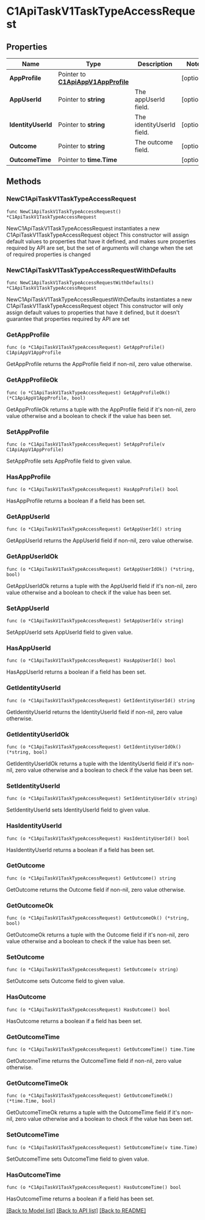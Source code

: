 # C1ApiTaskV1TaskTypeAccessRequest

## Properties

Name | Type | Description | Notes
------------ | ------------- | ------------- | -------------
**AppProfile** | Pointer to [**C1ApiAppV1AppProfile**](C1ApiAppV1AppProfile.md) |  | [optional] 
**AppUserId** | Pointer to **string** | The appUserId field. | [optional] 
**IdentityUserId** | Pointer to **string** | The identityUserId field. | [optional] 
**Outcome** | Pointer to **string** | The outcome field. | [optional] 
**OutcomeTime** | Pointer to **time.Time** |  | [optional] 

## Methods

### NewC1ApiTaskV1TaskTypeAccessRequest

`func NewC1ApiTaskV1TaskTypeAccessRequest() *C1ApiTaskV1TaskTypeAccessRequest`

NewC1ApiTaskV1TaskTypeAccessRequest instantiates a new C1ApiTaskV1TaskTypeAccessRequest object
This constructor will assign default values to properties that have it defined,
and makes sure properties required by API are set, but the set of arguments
will change when the set of required properties is changed

### NewC1ApiTaskV1TaskTypeAccessRequestWithDefaults

`func NewC1ApiTaskV1TaskTypeAccessRequestWithDefaults() *C1ApiTaskV1TaskTypeAccessRequest`

NewC1ApiTaskV1TaskTypeAccessRequestWithDefaults instantiates a new C1ApiTaskV1TaskTypeAccessRequest object
This constructor will only assign default values to properties that have it defined,
but it doesn't guarantee that properties required by API are set

### GetAppProfile

`func (o *C1ApiTaskV1TaskTypeAccessRequest) GetAppProfile() C1ApiAppV1AppProfile`

GetAppProfile returns the AppProfile field if non-nil, zero value otherwise.

### GetAppProfileOk

`func (o *C1ApiTaskV1TaskTypeAccessRequest) GetAppProfileOk() (*C1ApiAppV1AppProfile, bool)`

GetAppProfileOk returns a tuple with the AppProfile field if it's non-nil, zero value otherwise
and a boolean to check if the value has been set.

### SetAppProfile

`func (o *C1ApiTaskV1TaskTypeAccessRequest) SetAppProfile(v C1ApiAppV1AppProfile)`

SetAppProfile sets AppProfile field to given value.

### HasAppProfile

`func (o *C1ApiTaskV1TaskTypeAccessRequest) HasAppProfile() bool`

HasAppProfile returns a boolean if a field has been set.

### GetAppUserId

`func (o *C1ApiTaskV1TaskTypeAccessRequest) GetAppUserId() string`

GetAppUserId returns the AppUserId field if non-nil, zero value otherwise.

### GetAppUserIdOk

`func (o *C1ApiTaskV1TaskTypeAccessRequest) GetAppUserIdOk() (*string, bool)`

GetAppUserIdOk returns a tuple with the AppUserId field if it's non-nil, zero value otherwise
and a boolean to check if the value has been set.

### SetAppUserId

`func (o *C1ApiTaskV1TaskTypeAccessRequest) SetAppUserId(v string)`

SetAppUserId sets AppUserId field to given value.

### HasAppUserId

`func (o *C1ApiTaskV1TaskTypeAccessRequest) HasAppUserId() bool`

HasAppUserId returns a boolean if a field has been set.

### GetIdentityUserId

`func (o *C1ApiTaskV1TaskTypeAccessRequest) GetIdentityUserId() string`

GetIdentityUserId returns the IdentityUserId field if non-nil, zero value otherwise.

### GetIdentityUserIdOk

`func (o *C1ApiTaskV1TaskTypeAccessRequest) GetIdentityUserIdOk() (*string, bool)`

GetIdentityUserIdOk returns a tuple with the IdentityUserId field if it's non-nil, zero value otherwise
and a boolean to check if the value has been set.

### SetIdentityUserId

`func (o *C1ApiTaskV1TaskTypeAccessRequest) SetIdentityUserId(v string)`

SetIdentityUserId sets IdentityUserId field to given value.

### HasIdentityUserId

`func (o *C1ApiTaskV1TaskTypeAccessRequest) HasIdentityUserId() bool`

HasIdentityUserId returns a boolean if a field has been set.

### GetOutcome

`func (o *C1ApiTaskV1TaskTypeAccessRequest) GetOutcome() string`

GetOutcome returns the Outcome field if non-nil, zero value otherwise.

### GetOutcomeOk

`func (o *C1ApiTaskV1TaskTypeAccessRequest) GetOutcomeOk() (*string, bool)`

GetOutcomeOk returns a tuple with the Outcome field if it's non-nil, zero value otherwise
and a boolean to check if the value has been set.

### SetOutcome

`func (o *C1ApiTaskV1TaskTypeAccessRequest) SetOutcome(v string)`

SetOutcome sets Outcome field to given value.

### HasOutcome

`func (o *C1ApiTaskV1TaskTypeAccessRequest) HasOutcome() bool`

HasOutcome returns a boolean if a field has been set.

### GetOutcomeTime

`func (o *C1ApiTaskV1TaskTypeAccessRequest) GetOutcomeTime() time.Time`

GetOutcomeTime returns the OutcomeTime field if non-nil, zero value otherwise.

### GetOutcomeTimeOk

`func (o *C1ApiTaskV1TaskTypeAccessRequest) GetOutcomeTimeOk() (*time.Time, bool)`

GetOutcomeTimeOk returns a tuple with the OutcomeTime field if it's non-nil, zero value otherwise
and a boolean to check if the value has been set.

### SetOutcomeTime

`func (o *C1ApiTaskV1TaskTypeAccessRequest) SetOutcomeTime(v time.Time)`

SetOutcomeTime sets OutcomeTime field to given value.

### HasOutcomeTime

`func (o *C1ApiTaskV1TaskTypeAccessRequest) HasOutcomeTime() bool`

HasOutcomeTime returns a boolean if a field has been set.


[[Back to Model list]](../README.md#documentation-for-models) [[Back to API list]](../README.md#documentation-for-api-endpoints) [[Back to README]](../README.md)


